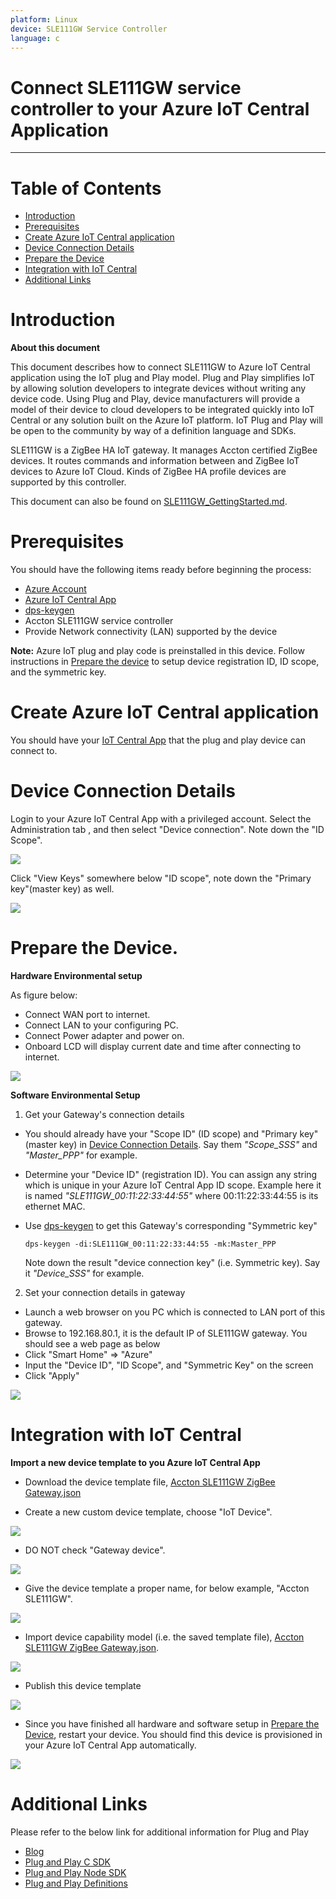 ```yaml
---
platform: Linux
device: SLE111GW Service Controller
language: c
---
```


Connect SLE111GW service controller to your Azure IoT Central Application
===

---
# Table of Contents

-   [Introduction](#Introduction)
-   [Prerequisites](#Prerequisites)
-   [Create Azure IoT Central application](#Create_AICA)
-   [Device Connection Details](#DeviceConnectionDetails)
-   [Prepare the Device](#preparethedevice)
-   [Integration with IoT Central](#IntegrationwithIoTCentral)
-   [Additional Links](#AdditionalLinks)

<a name="Introduction"></a>

# Introduction 

**About this document**

This document describes how to connect SLE111GW to Azure IoT Central application using the IoT plug and Play model. Plug and Play simplifies IoT by allowing solution developers to integrate devices without writing any device code. Using Plug and Play, device manufacturers will provide a model of their device to cloud developers to be integrated quickly into IoT Central or any solution built on the Azure IoT platform. IoT Plug and Play will be open to the community by way of a definition language and SDKs.

SLE111GW is a ZigBee HA IoT gateway. It manages Accton certified ZigBee devices. It routes commands and information between and ZigBee IoT devices to Azure IoT Cloud. Kinds of ZigBee HA profile devices are supported by this controller.

This document can also be found on [SLE111GW_GettingStarted.md](https://github.com/jyhminwang/accton-azure-dcm/blob/master/SLE111GW/README.md).

<a name="Prerequisites"></a>
# Prerequisites

You should have the following items ready before beginning the process: 

-   [Azure Account](https://portal.azure.com)
-   [Azure IoT Central App](https://docs.microsoft.com/en-us/azure/iot-central/core/overview-iot-central)
-   [dps-keygen](https://github.com/Azure/dps-keygen)
-   Accton SLE111GW service controller
-   Provide Network connectivity (LAN) supported by the device

**Note:** Azure IoT plug and play code is preinstalled in this device. Follow instructions in [Prepare the device](#preparethedevice) to setup device registration ID, ID scope, and the symmetric key.

<a name="Create_AICA"></a>

# Create Azure IoT Central application
You should have your [IoT Central App](https://apps.azureiotcentral.com/) that the plug and play device can connect to.

<a name="DeviceConnectionDetails"></a>
# Device Connection Details
Login to your Azure IoT Central App with a privileged account. Select the Administration tab , and then select "Device connection". Note down the "ID Scope".

<img src="https://github.com/jyhminwang/accton-azure-dcm/blob/master/SLE111GW/png/AICA_DC_IDScope.png?raw=true">

Click "View Keys" somewhere below "ID scope", note down the "Primary key"(master key) as well.

<img src="https://github.com/jyhminwang/accton-azure-dcm/blob/master/SLE111GW/png/AICA_DC_Keys.png?raw=true">

<a name="preparethedevice"></a>
# Prepare the Device.

**Hardware Environmental setup**

As figure below:
-   Connect WAN port to internet.
-   Connect LAN to your configuring PC.
-   Connect Power adapter and power on.
-   Onboard LCD will display current date and time after connecting to internet. 

<img src="https://github.com/jyhminwang/accton-azure-dcm/blob/master/SLE111GW/png/GW_HW_Connection.png?raw=true">

**Software Environmental Setup**

1. Get your Gateway's connection details
-   You should already have your "Scope ID" (ID scope) and "Primary key" (master key) in [Device Connection Details](#DeviceConnectionDetails).
    Say them *"Scope_SSS"* and *"Master_PPP"* for example.
-   Determine your "Device ID" (registration ID).
    You can assign any string which is unique in your Azure IoT Central App ID scope.
    Example here it is named *"SLE111GW_00:11:22:33:44:55"* where 00:11:22:33:44:55 is its ethernet MAC.
-   Use [dps-keygen](https://github.com/Azure/dps-keygen) to get this Gateway's corresponding "Symmetric key"

        dps-keygen -di:SLE111GW_00:11:22:33:44:55 -mk:Master_PPP
    Note down the result "device connection key" (i.e. Symmetric key).
    Say it *"Device_SSS"* for example.

2. Set your connection details in gateway

-   Launch a web browser on you PC which is connected to LAN port of this gateway.
-   Browse to 192.168.80.1, it is the default IP of SLE111GW gateway. You should see a web page as below
-   Click "Smart Home" => "Azure"
-   Input the "Device ID", "ID Scope", and "Symmetric Key" on the screen
-   Click "Apply"

<img src="https://github.com/jyhminwang/accton-azure-dcm/blob/master/SLE111GW/png/SLE111GW_Web.png?raw=true">

<a name="IntegrationwithIoTCentral"></a>

# Integration with IoT Central

**Import a new device template to you Azure IoT Central App**

-   Download the device template file, [Accton SLE111GW ZigBee Gateway.json](https://github.com/jyhminwang/accton-azure-dcm/blob/master/SLE111GW/Accton%20SLE111GW%20ZigBee%20Gateway.json)

-   Create a new custom device template, choose "IoT Device".
<img src="https://github.com/jyhminwang/accton-azure-dcm/blob/master/SLE111GW/png/AICA_DT_Import1_IoTDev.png?raw=true">

-   DO NOT check "Gateway device".
<img src="https://github.com/jyhminwang/accton-azure-dcm/blob/master/SLE111GW/png/AICA_DT_Import2_NoGWDev.png?raw=true">

-   Give the device template a proper name, for below example, "Accton SLE111GW".
<img src="https://github.com/jyhminwang/accton-azure-dcm/blob/master/SLE111GW/png/AICA_DT_Import3_Name.png?raw=true">

-   Import device capability model  (i.e. the saved template file),  [Accton SLE111GW ZigBee Gateway.json](https://github.com/jyhminwang/accton-azure-dcm/blob/master/SLE111GW/Accton%20SLE111GW%20ZigBee%20Gateway.json).
<img src="https://github.com/jyhminwang/accton-azure-dcm/blob/master/SLE111GW/png/AICA_DT_Import4_CM.png?raw=true">

-   Publish this device template
<img src="https://github.com/jyhminwang/accton-azure-dcm/blob/master/SLE111GW/png/AICA_DT_Import5_Publish.png?raw=true">

-   Since you have finished all hardware and software setup in [Prepare the Device](#preparethedevice), restart your device.  You should find this device is provisioned in your Azure IoT Central App automatically.

<img src="https://github.com/jyhminwang/accton-azure-dcm/blob/master/SLE111GW/png/AICA_D_Provisioned.png?raw=true">

<a name="AdditionalLinks"></a>
# Additional Links

Please refer to the below link for additional information for Plug and Play 

-    [Blog](https://azure.microsoft.com/en-us/blog/iot-plug-and-play-is-now-available-in-preview/)
-    [Plug and Play C SDK](https://github.com/Azure/azure-iot-sdk-c/tree/public-preview) 
-    [Plug and Play Node SDK](https://github.com/Azure/azure-iot-sdk-node/tree/digitaltwins-preview)
-    [Plug and Play Definitions](https://github.com/Azure/IoTPlugandPlay)







